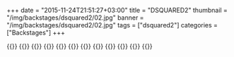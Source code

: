 +++
date = "2015-11-24T21:51:27+03:00"
title = "DSQUARED2"
thumbnail = "/img/backstages/dsquared2/02.jpg"
banner = "/img/backstages/dsquared2/02.jpg"
tags = ["dsquared2"]
categories = ["Backstages"]
+++

{{<mkimage src="/img/backstages/dsquared2/01.jpg">}}
{{<mkimage src="/img/backstages/dsquared2/02.jpg">}}
{{<mkimage src="/img/backstages/dsquared2/03.jpg">}}
{{<mkimage src="/img/backstages/dsquared2/04.jpg">}}
{{<mkimage src="/img/backstages/dsquared2/05.jpg">}}
{{<mkimage src="/img/backstages/dsquared2/06.jpg">}}
{{<mkimage src="/img/backstages/dsquared2/07.jpg">}}
{{<mkimage src="/img/backstages/dsquared2/08.jpg">}}
{{<mkimage src="/img/backstages/dsquared2/09.jpg">}}
{{<mkimage src="/img/backstages/dsquared2/10.jpg">}}
{{<mkimage src="/img/backstages/dsquared2/11.jpg">}}
{{<mkimage src="/img/backstages/dsquared2/12.jpg">}}
